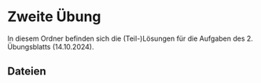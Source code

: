 # Zweite Übung

In diesem Ordner befinden sich die (Teil-)Lösungen für die Aufgaben des 2. 
Übungsblatts (14.10.2024). 

## Dateien 
